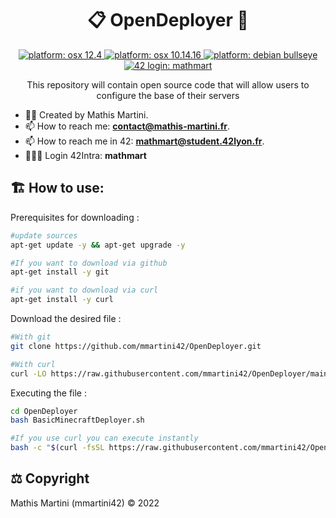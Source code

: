 # <h1 align="center">📋 OpenDeployer 📃</h1>

<p align="center">
  <a href="https://www.apple.com/fr/macos/" target="_blank">
    <img alt="platform: osx 12.4" src="https://img.shields.io/badge/platform-OSX%20v12.4-orange?style=flat-square"/>
  </a>
  <a href="https://fr.wikipedia.org/wiki/MacOS_Mojave" target="_blank">
    <img alt="platform: osx 10.14.16" src="https://img.shields.io/badge/platform-osx%20v10.14.x-red?style=flat-square"/>
  </a>
  <a href="https://www.debian.org/releases/bullseye/" target="_blank">
    <img alt="platform: debian bullseye" src="https://img.shields.io/badge/platform-debian%2011-blue?style=flat-square"/>
  </a>
  <a href="https://profile.intra.42.fr/users/mathmart" target="_blank">
    <img alt="42 login: mathmart" src="https://img.shields.io/badge/42%20login-mathmart-2DD57B?style=flat-square"/>
  </a>
</p>

<p align="center">
This repository will contain open source code that will allow users to configure the base of their servers
</p>

- ✍🏻 Created by Mathis Martini.
- 📫 How to reach me: **contact@mathis-martini.fr**.
- 📫 How to reach me in 42: **mathmart@student.42lyon.fr**.
- 👨🏻‍💻 Login 42Intra: **mathmart**

<h2 align="left">🏗️ How to use:</h2>
<p align="left">Prerequisites for downloading :</p>

```bash
#update sources
apt-get update -y && apt-get upgrade -y

#If you want to download via github
apt-get install -y git

#if you want to download via curl
apt-get install -y curl
```

<p align="left">Download the desired file :</p>

```bash
#With git
git clone https://github.com/mmartini42/OpenDeployer.git

#With curl
curl -LO https://raw.githubusercontent.com/mmartini42/OpenDeployer/main/BasicMinecraftDeployer.sh
```

<p align="left">Executing the file :</p>

```bash
cd OpenDeployer
bash BasicMinecraftDeployer.sh

#If you use curl you can execute instantly
bash -c "$(curl -fsSL https://raw.githubusercontent.com/mmartini42/OpenDeployer/main/BasicMinecraftDeployer.sh)"
```

<h2 align="left">⚖️ Copyright</h2>
<p align="left">
  Mathis Martini (mmartini42) © 2022
</p>
